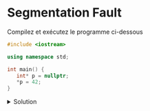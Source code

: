 # Segmentation Fault

Compilez et exécutez le programme ci-dessous

~~~cpp
#include <iostream>

using namespace std;

int main() {
   int* p = nullptr;
   *p = 42;
}
~~~

<details>
<summary>Solution</summary>

Le programme devrait compiler, mais crasher à l'exécution en affichant un message similaire à 

~~~
libc++abi: terminating due to uncaught exception of type std::out_of_range: array::at
~~~

Ce message peut varier d'une machine à l'autre

</details>

